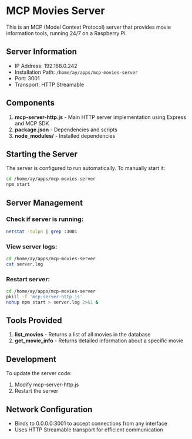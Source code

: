 # MCP Movies Server

This is an MCP (Model Context Protocol) server that provides movie information tools, running 24/7 on a Raspberry Pi.

## Server Information

- IP Address: 192.168.0.242
- Installation Path: `/home/ay/apps/mcp-movies-server`
- Port: 3001
- Transport: HTTP Streamable

## Components

1. **mcp-server-http.js** - Main HTTP server implementation using Express and MCP SDK
2. **package.json** - Dependencies and scripts
3. **node_modules/** - Installed dependencies

## Starting the Server

The server is configured to run automatically. To manually start it:

```bash
cd /home/ay/apps/mcp-movies-server
npm start
```

## Server Management

### Check if server is running:
```bash
netstat -tulpn | grep :3001
```

### View server logs:
```bash
cd /home/ay/apps/mcp-movies-server
cat server.log
```

### Restart server:
```bash
cd /home/ay/apps/mcp-movies-server
pkill -f 'mcp-server-http.js'
nohup npm start > server.log 2>&1 &
```

## Tools Provided

1. **list_movies** - Returns a list of all movies in the database
2. **get_movie_info** - Returns detailed information about a specific movie

## Development

To update the server code:
1. Modify mcp-server-http.js
2. Restart the server

## Network Configuration

- Binds to 0.0.0.0:3001 to accept connections from any interface
- Uses HTTP Streamable transport for efficient communication